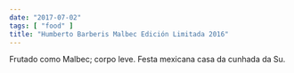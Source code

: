 ```yaml
---
date: "2017-07-02"
tags: [ "food" ]
title: "Humberto Barberis Malbec Edición Limitada 2016"
---
```

Frutado como Malbec; corpo leve. Festa mexicana casa da cunhada da Su.
